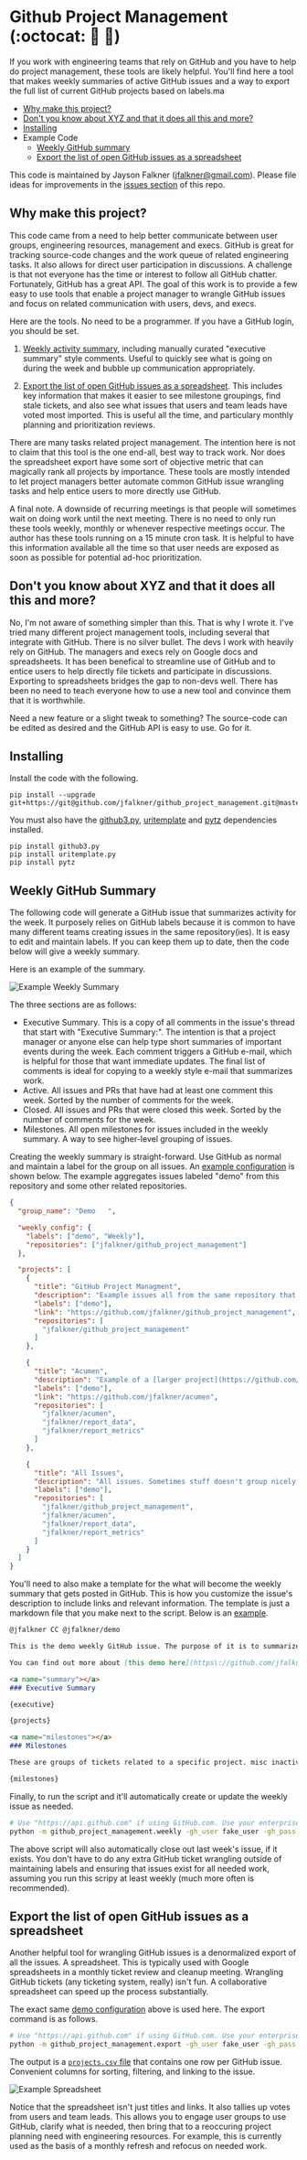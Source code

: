 Github Project Management (:octocat: :snake: :tada:)
===

If you work with engineering teams that rely on GitHub and you have to help do project management, these tools are likely helpful. You'll find here a tool that makes weekly summaries of active GitHub issues and a way to export the full list of current GitHub projects based on labels.ma

- [Why make this project?](#why-make-this-project)
- [Don't you know about XYZ and that it does all this and more?](#dont-you-know-about-xyz-and-that-it-does-all-this-and-more)
- [Installing](#installing)
- Example Code
  - [Weekly GitHub summary](#weekly-github-summary)
  - [Export the list of open GitHub issues as a spreadsheet](#export-the-list-of-open-github-issues-as-a-spreadsheet)

This code is maintained by Jayson Falkner (jfalkner@gmail.com). Please file
ideas for improvements in the [issues section](https://github.com/jfalkner/github_project_management/issues) of this repo.

Why make this project?
---

This code came from a need to help better communicate between user groups, engineering resources, management and execs. GitHub is great for tracking source-code changes and the work queue of related engineering tasks. It also allows for direct user participation in discussions. A challenge is that not everyone has the time or interest to follow all GitHub chatter. Fortunately, GitHub has a great API. The goal of this work is to provide a few easy to use tools that enable a project manager to wrangle GitHub issues and focus on related communication with users, devs, and execs.

Here are the tools. No need to be a programmer. If you have a GitHub login, you should be set.

1. [Weekly activity summary](#weekly-github-summary), including manually curated "executive summary" style comments. Useful to quickly see what is going on during the week and bubble up communication appropriately.

2. [Export the list of open GitHub issues as a spreadsheet](#export-the-list-of-open-github-issues-as-a-spreadsheet). This includes key information that makes it easier to see milestone groupings, find stale tickets, and also see what issues that users and team leads have voted most imported. This is useful all the time, and particulary monthly planning and prioritization reviews. 


There are many tasks related project management. The intention here is not to claim that this tool is the one end-all, best way to track work. Nor does the spreadsheet export have some sort of objective metric that can magically rank all projects by importance. These tools are mostly intended to let project managers better automate common GitHub issue wrangling tasks and help entice users to more directly use GitHub.

A final note. A downside of recurring meetings is that people will sometimes wait on doing work until the next meeting. There is no need to only run these tools weekly, monthly or whenever respective meetings occur. The author has these tools running on a 15 minute cron task. It is helpful to have this information available all the time so that user needs are exposed as soon as possible for potential ad-hoc prioritization.


Don't you know about XYZ and that it does all this and more?
---

No, I'm not aware of something simpler than this. That is why I wrote it. I've tried many different project management tools, including several that integrate with GitHub. There is no silver bullet. The devs I work with heavily rely on GitHub. The managers and execs rely on Google docs and spreadsheets. It has been benefical to streamline use of GitHub and to entice users to help directly file tickets and participate in discussions. Exporting to spreadsheets bridges the gap to non-devs well. There has been no need to teach everyone how to use a new tool and convince them that it is worthwhile.

Need a new feature or a slight tweak to something? The source-code can be edited as desired and the GitHub API is easy to use. Go for it.


Installing
---

Install the code with the following.

```
pip install --upgrade git+https://git@github.com/jfalkner/github_project_management.git@master#egg=github_project_management
```

You must also have the [github3.py](https://github3py.readthedocs.org/en/master/index.html), [uritemplate](https://github.com/sigmavirus24/uritemplate) and [pytz](http://pytz.sourceforge.net) dependencies installed.

```
pip install github3.py
pip install uritemplate.py
pip install pytz
```


Weekly GitHub Summary
---

The following code will generate a GitHub issue that summarizes activity for the week. It purposely relies on GitHub labels because it is common to have many different teams creating issues in the same repository(ies). It is easy to edit and maintain labels. If you can keep them up to date, then the code below will give a weekly summary.

Here is an example of the summary.

![Example Weekly Summary](demo/example_weekly.png)

The three sections are as follows:

- Executive Summary. This is a copy of all comments in the issue's thread that start with "Executive Summary:". The intention is that a project manager or anyone else can help type short summaries of important events during the week. Each comment triggers a GitHub e-mail, which is helpful for those that want immediate updates. The final list of comments is ideal for copying to a weekly style e-mail that summarizes work.
- Active. All issues and PRs that have had at least one comment this week. Sorted by the number of comments for the week.
- Closed. All issues and PRs that were closed this week. Sorted by the number of comments for the week.
- Milestones. All open milestones for issues included in the weekly summary. A way to see higher-level grouping of issues.

Creating the weekly summary is straight-forward. Use GitHub as normal and maintain a label for the group on all issues. An [example configuration](demo/example_config.json) is shown below. The example aggregates issues labeled "demo" from this repository and some other related repositories.

```json
{
  "group_name": "Demo   ",

  "weekly_config": {
    "labels": ["demo", "Weekly"],
    "repositories": ["jfalkner/github_project_management"]
  },

  "projects": [
    {
      "title": "GitHub Project Managment",
      "description": "Example issues all from the same repository that contains the main codebase. Rarely does everything end up in one repo. Further documentation for how this demo weekly issue was made is  [here](https://github.com/jfalkner/github_project_management).",
      "labels": ["demo"],
      "link": "https://github.com/jfalkner/github_project_management",
      "repositories": [
        "jfalkner/github_project_management"
      ]
    },

    {
      "title": "Acumen",
      "description": "Example of a [larger project](https://github.com/jfalkner/acumen) that uses code from several repositories. Each repo represents a package that is usable independently. Splitting up the code enforces some simplicty, strong interfaces, and makes maintenance of the individual components easier.",
      "labels": ["demo"],
      "link": "https://github.com/jfalkner/acumen",
      "repositories": [
        "jfalkner/acumen",
        "jfalkner/report_data",
        "jfalkner/report_metrics"
      ]
    },

    {
      "title": "All Issues",
      "description": "All issues. Sometimes stuff doesn't group nicely in to labeled projects and milestones.",
      "labels": ["demo"],
      "repositories": [
        "jfalkner/github_project_management",
        "jfalkner/acumen",
        "jfalkner/report_data",
        "jfalkner/report_metrics"
      ]
    }
  ]
}
```

You'll need to also make a template for the what will become the weekly summary that gets posted in GitHub. This is how you customize the issue's description to include links and relevant information. The template is just a markdown file that you make next to the script. Below is an [example](demo/example_template.md).

```md
@jfalkner CC @jfalkner/demo

This is the demo weekly GitHub issue. The purpose of it is to summarize need work and related discussions. GitHub is used because it is the primary tool MyFakeCompany engineers use to track work and report progress.

You can find out more about [this demo here](https\://github.com/jfalkner/github_project_management).

<a name="summary"></a>
### Executive Summary

{executive}

{projects}

<a name="milestones"></a>
### Milestones

These are groups of tickets related to a specific project. misc inactive tickets are binned in the "Backlog" milestone.

{milestones}
```

Finally, to run the script and it'll automatically create or update the weekly issue as needed.

```bash
# Use "https://api.github.com" if using GitHub.com. Use your enterprise GH URL if a private instance. e.g. "https://github.mycompany.com"
python -m github_project_management.weekly -gh_user fake_user -gh_pass fake_password -gh_api https://api.github.com -template demo/example_template.md -config demo/example_config.json
```

The above script will also automatically close out last week's issue, if it exists. You don't have to do any extra GitHub ticket wrangling outside of maintaining labels and ensuring that issues exist for all needed work, assuming you run this scripy at least weekly (much more often is recommended).


Export the list of open GitHub issues as a spreadsheet
---

Another helpful tool for wrangling GitHub issues is a denormalized export of all the issues. A spreadsheet. This is typically used with Google spreadsheets in a monthly ticket review and cleanup meeting. Wrangling GitHub tickets (any ticketing system, really) isn't fun. A collaborative spreadsheet can speed up the process substantially.

The exact same [demo configuration](demo/example_config.json) above is used here. The export command is as follows.

```bash
# Use "https://api.github.com" if using GitHub.com. Use your enterprise GH URL if a private instance. e.g. "https://github.mycompany.com"
python -m github_project_management.export -gh_user fake_user -gh_pass fake_password -gh_api https://api.github.com -config demo/example_config.json
```

The output is a [`projects.csv` file](demo/projects.csv) that contains one row per GitHub issue. Convenient columns for sorting, filtering, and linking to the issue.

![Example Spreadsheet](demo/example_spreadsheet.png)

Notice that the spreadsheet isn't just titles and links. It also tallies up votes from users and team leads. This allows you to engage user groups to use GitHub, clarify what is needed, then bring that to a reoccuring project planning need with engineering resources. For example, this is currently used as the basis of a monthly refresh and refocus on needed work.
